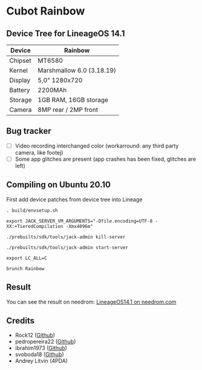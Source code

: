 Cubot Rainbow
===========
Device Tree for LineageOS 14.1
------------------

| Device | Rainbow |
| ------ | ------ |
| Chipset | MT6580 |
| Kernel | Marshmallow 6.0 (3.18.19) |
| Display | 5,0" 1280x720 |
| Battery | 2200MAh |
| Storage | 1GB RAM, 16GB storage |
| Camera | 8MP rear / 2MP front |

Bug	tracker
---------------
- [ ] Video recording interchanged color (workarround: any third party camera, like footej)
- [ ] Some app glitches are present (app crashes has been fixed, glitches are left)

Compiling on Ubuntu 20.10
---------------
First add device patches from device tree into Lineage
```
. build/envsetup.sh 

export JACK_SERVER_VM_ARGUMENTS="-Dfile.encoding=UTF-8 -XX:+TieredCompilation -Xmx4096m"

./prebuilts/sdk/tools/jack-admin kill-server

./prebuilts/sdk/tools/jack-admin start-server

export LC_ALL=C

brunch Rainbow
```

Result
---------------
You can see the result on needrom: [LineageOS14.1 on needrom.com](https://www.needrom.com/download/n-lineageos-14-1-2)

Credits
---------------
* Rock12 ([Github](https://github.com/rock12))
* pedropereira22 ([Github](https://github.com/pedropereira22))
* ibrahim1973 ([Github](https://github.com/ibrahim1973))
* svoboda18 ([Github](https://github.com/svoboda18))
* Andrey Litvin (4PDA)